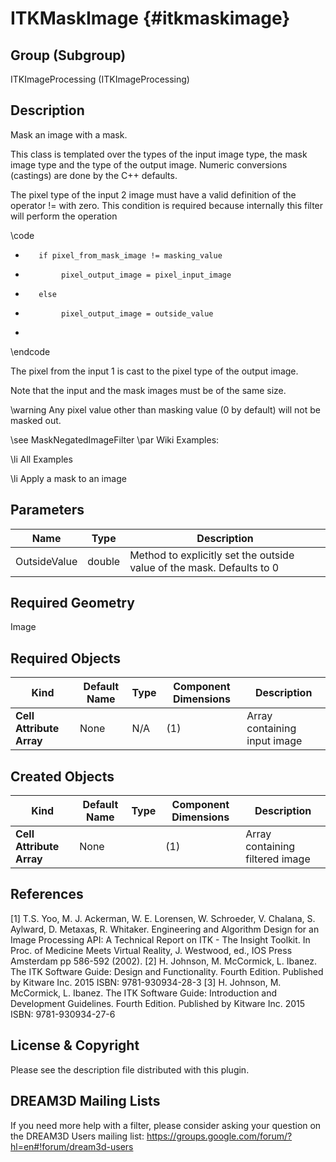 ITKMaskImage {#itkmaskimage}
============

## Group (Subgroup) ##
ITKImageProcessing (ITKImageProcessing)

## Description ##
Mask an image with a mask.

This class is templated over the types of the input image type, the mask image type and the type of the output image. Numeric conversions (castings) are done by the C++ defaults.

The pixel type of the input 2 image must have a valid definition of the operator != with zero. This condition is required because internally this filter will perform the operation

\code
*        if pixel_from_mask_image != masking_value
*             pixel_output_image = pixel_input_image
*        else
*             pixel_output_image = outside_value
* 
\endcode


The pixel from the input 1 is cast to the pixel type of the output image.

Note that the input and the mask images must be of the same size.

\warning Any pixel value other than masking value (0 by default) will not be masked out.

\see MaskNegatedImageFilter 
\par Wiki Examples:

\li All Examples 

\li Apply a mask to an image

## Parameters ##
| Name | Type | Description |
|------|------|------|
| OutsideValue | double| Method to explicitly set the outside value of the mask. Defaults to 0 |


## Required Geometry ##
Image

## Required Objects ##
| Kind | Default Name | Type | Component Dimensions | Description |
|------|--------------|-------------|---------|-----|
| **Cell Attribute Array** | None | N/A | (1)  | Array containing input image

## Created Objects ##
| Kind | Default Name | Type | Component Dimensions | Description |
|------|--------------|-------------|---------|-----|
| **Cell Attribute Array** | None |  | (1)  | Array containing filtered image

## References ##
[1] T.S. Yoo, M. J. Ackerman, W. E. Lorensen, W. Schroeder, V. Chalana, S. Aylward, D. Metaxas, R. Whitaker. Engineering and Algorithm Design for an Image Processing API: A Technical Report on ITK - The Insight Toolkit. In Proc. of Medicine Meets Virtual Reality, J. Westwood, ed., IOS Press Amsterdam pp 586-592 (2002). 
[2] H. Johnson, M. McCormick, L. Ibanez. The ITK Software Guide: Design and Functionality. Fourth Edition. Published by Kitware Inc. 2015 ISBN: 9781-930934-28-3
[3] H. Johnson, M. McCormick, L. Ibanez. The ITK Software Guide: Introduction and Development Guidelines. Fourth Edition. Published by Kitware Inc. 2015 ISBN: 9781-930934-27-6

## License & Copyright ##

Please see the description file distributed with this plugin.

## DREAM3D Mailing Lists ##

If you need more help with a filter, please consider asking your question on the DREAM3D Users mailing list:
https://groups.google.com/forum/?hl=en#!forum/dream3d-users
